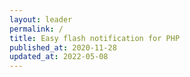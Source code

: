 ```yaml
---
layout: leader
permalink: /
title: Easy flash notification for PHP
published_at: 2020-11-28
updated_at: 2022-05-08
---
```

